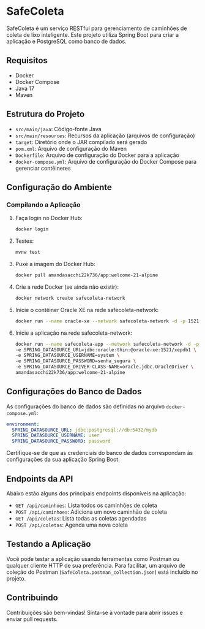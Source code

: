 # SafeColeta

SafeColeta é um serviço RESTful para gerenciamento de caminhões de coleta de lixo inteligente. Este projeto utiliza Spring Boot para criar a aplicação e PostgreSQL como banco de dados.

## Requisitos

- Docker
- Docker Compose
- Java 17
- Maven

## Estrutura do Projeto

- `src/main/java`: Código-fonte Java
- `src/main/resources`: Recursos da aplicação (arquivos de configuração)
- `target`: Diretório onde o JAR compilado será gerado
- `pom.xml`: Arquivo de configuração do Maven
- `Dockerfile`: Arquivo de configuração do Docker para a aplicação
- `docker-compose.yml`: Arquivo de configuração do Docker Compose para gerenciar contêineres

## Configuração do Ambiente

### Compilando a Aplicação

1. Faça login no Docker Hub:
   ```sh
   docker login
   ```

3. Testes:
   ```sh
   mvnw test
   ```

2. Puxe a imagem do Docker Hub:
   ```sh
   docker pull amandasacchi22k736/app:welcome-21-alpine
   ```

3. Crie a rede Docker (se ainda não existir):
   ```sh
   docker network create safecoleta-network
   ```

4. Inicie o contêiner Oracle XE na rede safecoleta-network:
   ```sh
   docker run --name oracle-xe --network safecoleta-network -d -p 1521:1521 -p 5500:5500 gvenzl/oracle-xe
   ```

5. Inicie a aplicação na rede safecoleta-network:
   ```sh
   docker run --name safecoleta-app --network safecoleta-network -d -p 8080:8080 \
   -e SPRING_DATASOURCE_URL=jdbc:oracle:thin:@oracle-xe:1521/xepdb1 \
   -e SPRING_DATASOURCE_USERNAME=system \
   -e SPRING_DATASOURCE_PASSWORD=senha_segura \
   -e SPRING_DATASOURCE_DRIVER-CLASS-NAME=oracle.jdbc.OracleDriver \
   amandasacchi22k736/app:welcome-21-alpine
   ```

## Configurações do Banco de Dados

As configurações do banco de dados são definidas no arquivo `docker-compose.yml`:

```yaml
environment:
  SPRING_DATASOURCE_URL: jdbc:postgresql://db:5432/mydb
  SPRING_DATASOURCE_USERNAME: user
  SPRING_DATASOURCE_PASSWORD: password
```

Certifique-se de que as credenciais do banco de dados correspondam às configurações da sua aplicação Spring Boot.

## Endpoints da API

Abaixo estão alguns dos principais endpoints disponíveis na aplicação:

- `GET /api/caminhoes`: Lista todos os caminhões de coleta
- `POST /api/caminhoes`: Adiciona um novo caminhão de coleta
- `GET /api/coletas`: Lista todas as coletas agendadas
- `POST /api/coletas`: Agenda uma nova coleta


## Testando a Aplicação

Você pode testar a aplicação usando ferramentas como Postman ou qualquer cliente HTTP de sua preferência. Para facilitar, um arquivo de coleção do Postman (`SafeColeta.postman_collection.json`) está incluído no projeto.

## Contribuindo

Contribuições são bem-vindas! Sinta-se à vontade para abrir issues e enviar pull requests.
